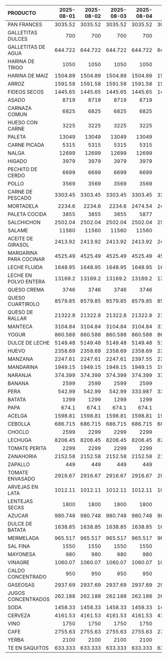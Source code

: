 | PRODUCTO               |   2025-08-01 |   2025-08-02 |   2025-08-03 |   2025-08-04 |   2025-08-05 |   2025-08-06 |   2025-08-07 |   2025-08-08 |   2025-08-09 |   2025-08-10 |   2025-08-11 |
|:-----------------------|-------------:|-------------:|-------------:|-------------:|-------------:|-------------:|-------------:|-------------:|-------------:|-------------:|-------------:|
| PAN FRANCES            |     3035.52  |     3035.52  |     3035.52  |     3035.52  |     3035.52  |     3035.52  |     3035.52  |     3035.52  |     3035.52  |     3035.52  |     3035.52  |
| GALLETITAS DULCES      |      700     |      700     |      700     |      700     |      700     |      700     |      700     |      700     |      700     |      700     |      700     |
| GALLETITAS DE AGUA     |      644.722 |      644.722 |      644.722 |      644.722 |      644.722 |      644.722 |      644.722 |      644.722 |      644.722 |      644.722 |      644.722 |
| HARINA DE TRIGO        |     1050     |     1050     |     1050     |     1050     |     1050     |     1050     |     1050     |     1050     |     1050     |     1050     |     1050     |
| HARINA DE MAIZ         |     1504.89  |     1504.89  |     1504.89  |     1504.89  |     1504.89  |     1504.89  |     1504.89  |     1504.89  |     1504.89  |     1504.89  |     1504.89  |
| ARROZ                  |     1591.58  |     1591.58  |     1591.58  |     1591.58  |     1591.58  |     1591.58  |     1591.58  |     1591.58  |     1591.58  |     1591.58  |     1591.58  |
| FIDEOS SECOS           |     1445.65  |     1445.65  |     1445.65  |     1445.65  |     1445.65  |     1445.65  |     1445.65  |     1445.65  |     1445.65  |     1445.65  |     1445.65  |
| ASADO                  |     8719     |     8719     |     8719     |     8719     |     8719     |     8719     |     8719     |     8719     |     8719     |     8719     |     8719     |
| CARNAZA COMUN          |     6825     |     6825     |     6825     |     6825     |     6825     |     6825     |     6825     |     6825     |     6825     |     6825     |     6825     |
| HUESO CON CARNE        |     3225     |     3225     |     3225     |     3225     |     3225     |     3225     |     3225     |     3225     |     3225     |     3225     |     3225     |
| PALETA                 |    13049     |    13049     |    13049     |    13049     |    13049     |    13049     |    13049     |    13049     |    13049     |    13049     |    13049     |
| CARNE PICADA           |     5315     |     5315     |     5315     |     5315     |     5315     |     5315     |     5315     |     5315     |     5315     |     5315     |     5315     |
| NALGA                  |    12699     |    12699     |    12699     |    12699     |    12699     |    12699     |    12699     |    10499     |    10499     |    10499     |    12699     |
| HIGADO                 |     3979     |     3979     |     3979     |     3979     |     3979     |     4749     |     4749     |     4749     |     4749     |     4749     |     4749     |
| PECHITO DE CERDO       |     6699     |     6699     |     6699     |     6699     |     6699     |     6699     |     6699     |     8209     |     8209     |     8209     |     6699     |
| POLLO                  |     3569     |     3569     |     3569     |     3569     |     3569     |     3569     |     3569     |     3569     |     3569     |     3569     |     3569     |
| CARNE DE PESCADO       |     3303.45  |     3303.45  |     3303.45  |     3303.45  |     3303.45  |     3303.45  |     3303.45  |     3303.45  |     3303.45  |     3303.45  |     3303.45  |
| MORTADELA              |     2234.6   |     2234.6   |     2234.6   |     2474.54  |     2474.54  |     2474.54  |     2474.54  |     2474.54  |     2474.54  |     2474.54  |     2474.54  |
| PALETA COCIDA          |     3855     |     3855     |     3855     |     5877     |     5877     |     5877     |     5877     |     5877     |     5877     |     5877     |     5877     |
| SALCHICHON             |     2502.04  |     2502.04  |     2502.04  |     2502.04  |     2502.04  |     2502.04  |     2502.04  |     2502.04  |     2502.04  |     2502.04  |     2502.04  |
| SALAME                 |    11560     |    11560     |    11560     |    11560     |    11560     |    11560     |    11560     |    11560     |    11560     |    11560     |    11560     |
| ACEITE DE GIRASOL      |     2413.92  |     2413.92  |     2413.92  |     2413.92  |     2413.92  |     2413.92  |     2413.92  |     2413.92  |     2413.92  |     2413.92  |     2413.92  |
| MARGARINA PARA COCINAR |     4525.49  |     4525.49  |     4525.49  |     4525.49  |     4525.49  |     4525.49  |     4525.49  |     4525.49  |     4525.49  |     4525.49  |     4525.49  |
| LECHE FLUIDA           |     1648.95  |     1648.95  |     1648.95  |     1648.95  |     1648.95  |     1648.95  |     1648.95  |     1648.95  |     1648.95  |     1648.95  |     1648.95  |
| LECHE EN POLVO ENTERA  |    13169.2   |    13169.2   |    13169.2   |    13169.2   |    13169.2   |    13169.2   |    13169.2   |    13169.2   |    13169.2   |    13169.2   |    13169.2   |
| QUESO CREMA            |     3746     |     3746     |     3746     |     3746     |     3746     |     3746     |     3746     |     3746     |     3746     |     3746     |     3746     |
| QUESO CUARTIROLO       |     8579.85  |     8579.85  |     8579.85  |     8579.85  |     8579.85  |     8579.85  |     8579.85  |     9534.23  |     9534.23  |     9534.23  |     9534.23  |
| QUESO DE RALLAR        |    21322.8   |    21322.8   |    21322.8   |    21322.8   |    21322.8   |    21322.8   |    21322.8   |    21322.8   |    21322.8   |    21322.8   |    21322.8   |
| MANTECA                |     3104.84  |     3104.84  |     3104.84  |     3104.84  |     3104.84  |     3104.84  |     3104.84  |     3104.84  |     3104.84  |     3104.84  |     3104.84  |
| YOGUR                  |      860.588 |      860.588 |      860.588 |      860.588 |      860.588 |      860.588 |      860.588 |      860.588 |      860.588 |      860.588 |      860.588 |
| DULCE DE LECHE         |     5149.48  |     5149.48  |     5149.48  |     5149.48  |     5149.48  |     5149.48  |     5149.48  |     5149.48  |     5149.48  |     5149.48  |     5149.48  |
| HUEVO                  |     2358.69  |     2358.69  |     2358.69  |     2358.69  |     2358.69  |     2358.69  |     2358.69  |     2358.69  |     2358.69  |     2358.69  |     2358.69  |
| MANZANA                |     2247.61  |     2247.61  |     2247.61  |     2397.55  |     2397.55  |     2397.55  |     2397.55  |     2847.37  |     2847.37  |     2847.37  |     2547.49  |
| MANDARINA              |     1949.15  |     1949.15  |     1949.15  |     1949.15  |     1949.15  |     1949.15  |     1949.15  |     1949.15  |     1949.15  |     1949.15  |     1949.15  |
| NARANJA                |      374.399 |      374.399 |      374.399 |      374.399 |      374.399 |      374.399 |      374.399 |      486.832 |      486.832 |      486.832 |      486.832 |
| BANANA                 |     2599     |     2599     |     2599     |     2599     |     2599     |     2599     |     2599     |     2599     |     2599     |     2599     |     2599     |
| PERA                   |      542.99  |      542.99  |      542.99  |      333.987 |      333.987 |      333.987 |      333.987 |      333.987 |      333.987 |      333.987 |      333.987 |
| BATATA                 |     1299     |     1299     |     1299     |     1299     |     1299     |     1299     |     1299     |     1299     |     1299     |     1299     |     1299     |
| PAPA                   |      674.1   |      674.1   |      674.1   |      674.1   |      674.1   |      674.1   |      674.1   |      674.1   |      674.1   |      674.1   |      674.1   |
| ACELGA                 |     1598.81  |     1598.81  |     1598.81  |     1598.81  |     1598.81  |     1598.81  |     1598.81  |     1598.81  |     1598.81  |     1598.81  |     1598.81  |
| CEBOLLA                |      686.715 |      686.715 |      686.715 |      686.715 |      686.715 |      686.715 |      686.715 |      686.715 |      686.715 |      686.715 |      686.715 |
| CHOCLO                 |     2599     |     2299     |     2299     |     2299     |     1999     |     1999     |     1699     |     1399     |     1399     |     1399     |     1399     |
| LECHUGA                |     8206.45  |     8206.45  |     8206.45  |     8206.45  |     8206.45  |     8206.45  |     8206.45  |     8206.45  |     8206.45  |     8206.45  |     8206.45  |
| TOMATE PERITA          |     2299     |     2299     |     2299     |     2299     |     2299     |     2299     |     2999     |     2999     |     3499     |     3499     |     3499     |
| ZANAHORIA              |     2152.58  |     2152.58  |     2152.58  |     2152.58  |     2152.58  |     2152.58  |     2152.58  |     2152.58  |     2152.58  |     2152.58  |     2799     |
| ZAPALLO                |      449     |      449     |      449     |      449     |      449     |      449     |      449     |      499     |      499     |      499     |      449     |
| TOMATE ENVASADO        |     2916.67  |     2916.67  |     2916.67  |     2916.67  |     2916.67  |     2916.67  |     2916.67  |     2916.67  |     2916.67  |     2916.67  |     2916.67  |
| ARVEJAS EN LATA        |     1012.11  |     1012.11  |     1012.11  |     1012.11  |     1012.11  |     1012.11  |     1012.11  |     1012.11  |     1012.11  |     1012.11  |     1012.11  |
| LENTEJAS SECAS         |     1800     |     1800     |     1800     |     1800     |     1800     |     1800     |     1800     |     1800     |     1800     |     1800     |     1800     |
| AZUCAR                 |      980.748 |      980.748 |      980.748 |      980.748 |      980.748 |      980.748 |      980.748 |      980.748 |      980.748 |      980.748 |      980.748 |
| DULCE DE BATATA        |     1638.85  |     1638.85  |     1638.85  |     1638.85  |     1638.85  |     1638.85  |     1638.85  |     1638.85  |     1638.85  |     1638.85  |     1638.85  |
| MERMELADA              |      965.517 |      965.517 |      965.517 |      965.517 |      965.517 |      965.517 |      965.517 |      965.517 |      965.517 |      965.517 |      965.517 |
| SAL FINA               |     1550     |     1550     |     1550     |     1550     |     1550     |     1550     |     1550     |     1550     |     1550     |     1550     |     1550     |
| MAYONESA               |      980     |      980     |      980     |      980     |      980     |      980     |      980     |      980     |      980     |      980     |      980     |
| VINAGRE                |     1060.07  |     1060.07  |     1060.07  |     1060.07  |     1060.07  |     1060.07  |     1060.07  |     1060.07  |     1060.07  |     1060.07  |     1060.07  |
| CALDO CONCENTRADO      |      950     |      950     |      950     |      950     |      950     |      950     |      950     |      950     |      950     |      950     |      950     |
| GASEOSAS               |     2937.69  |     2937.69  |     2937.69  |     2937.69  |     2937.69  |     2937.69  |     2937.69  |     2937.69  |     2937.69  |     2937.69  |     2937.69  |
| JUGOS CONCENTRADOS     |      262.188 |      262.188 |      262.188 |      262.188 |      262.188 |      262.188 |      262.188 |      262.188 |      262.188 |      262.188 |      262.188 |
| SODA                   |     1458.33  |     1458.33  |     1458.33  |     1458.33  |     1458.33  |     1458.33  |     1458.33  |     1458.33  |     1458.33  |     1458.33  |     1458.33  |
| CERVEZA                |     4161.53  |     4161.53  |     4161.53  |     4161.53  |     4161.53  |     4161.53  |     4161.53  |     4161.53  |     4161.53  |     4161.53  |     4161.53  |
| VINO                   |     1750     |     1750     |     1750     |     1750     |     1750     |     1750     |     1750     |     1750     |     1750     |     1750     |     1750     |
| CAFE                   |     2755.63  |     2755.63  |     2755.63  |     2755.63  |     2755.63  |     2755.63  |     2755.63  |     2755.63  |     2755.63  |     2755.63  |     2755.63  |
| YERBA                  |     2100     |     2100     |     2100     |     2100     |     2100     |     2100     |     2100     |     2100     |     2100     |     2100     |     2100     |
| TE EN SAQUITOS         |      633.333 |      633.333 |      633.333 |      633.333 |      633.333 |      633.333 |      633.333 |      633.333 |      633.333 |      633.333 |      633.333 |